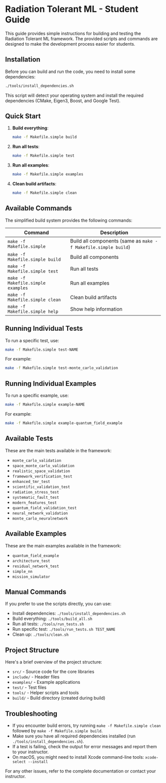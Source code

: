 # Radiation Tolerant ML - Student Guide

This guide provides simple instructions for building and testing the Radiation Tolerant ML framework. The provided scripts and commands are designed to make the development process easier for students.

## Installation

Before you can build and run the code, you need to install some dependencies:

```bash
./tools/install_dependencies.sh
```

This script will detect your operating system and install the required dependencies (CMake, Eigen3, Boost, and Google Test).

## Quick Start

1. **Build everything**:
   ```bash
   make -f Makefile.simple build
   ```

2. **Run all tests**:
   ```bash
   make -f Makefile.simple test
   ```

3. **Run all examples**:
   ```bash
   make -f Makefile.simple examples
   ```

4. **Clean build artifacts**:
   ```bash
   make -f Makefile.simple clean
   ```

## Available Commands

The simplified build system provides the following commands:

| Command | Description |
|---------|-------------|
| `make -f Makefile.simple` | Build all components (same as `make -f Makefile.simple build`) |
| `make -f Makefile.simple build` | Build all components |
| `make -f Makefile.simple test` | Run all tests |
| `make -f Makefile.simple examples` | Run all examples |
| `make -f Makefile.simple clean` | Clean build artifacts |
| `make -f Makefile.simple help` | Show help information |

## Running Individual Tests

To run a specific test, use:
```bash
make -f Makefile.simple test-NAME
```

For example:
```bash
make -f Makefile.simple test-monte_carlo_validation
```

## Running Individual Examples

To run a specific example, use:
```bash
make -f Makefile.simple example-NAME
```

For example:
```bash
make -f Makefile.simple example-quantum_field_example
```

## Available Tests

These are the main tests available in the framework:

- `monte_carlo_validation`
- `space_monte_carlo_validation`
- `realistic_space_validation`
- `framework_verification_test`
- `enhanced_tmr_test`
- `scientific_validation_test`
- `radiation_stress_test`
- `systematic_fault_test`
- `modern_features_test`
- `quantum_field_validation_test`
- `neural_network_validation`
- `monte_carlo_neuralnetwork`

## Available Examples

These are the main examples available in the framework:

- `quantum_field_example`
- `architecture_test`
- `residual_network_test`
- `simple_nn`
- `mission_simulator`

## Manual Commands

If you prefer to use the scripts directly, you can use:

- Install dependencies: `./tools/install_dependencies.sh`
- Build everything: `./tools/build_all.sh`
- Run all tests: `./tools/run_tests.sh`
- Run specific test: `./tools/run_tests.sh TEST_NAME`
- Clean up: `./tools/clean.sh`

## Project Structure

Here's a brief overview of the project structure:

- `src/` - Source code for the core libraries
- `include/` - Header files
- `examples/` - Example applications
- `test/` - Test files
- `tools/` - Helper scripts and tools
- `build/` - Build directory (created during build)

## Troubleshooting

- If you encounter build errors, try running `make -f Makefile.simple clean` followed by `make -f Makefile.simple build`.
- Make sure you have all required dependencies installed (run `./tools/install_dependencies.sh`).
- If a test is failing, check the output for error messages and report them to your instructor.
- On macOS, you might need to install Xcode command-line tools: `xcode-select --install`

For any other issues, refer to the complete documentation or contact your instructor. 